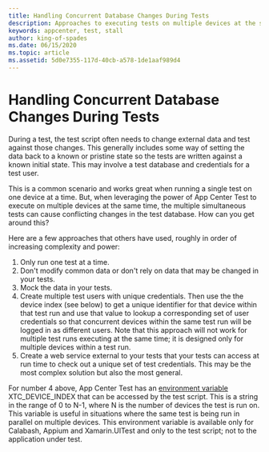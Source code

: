 ```yaml
---
title: Handling Concurrent Database Changes During Tests
description: Approaches to executing tests on multiple devices at the same time that are making changes to the same database.
keywords: appcenter, test, stall
author: king-of-spades
ms.date: 06/15/2020
ms.topic: article
ms.assetid: 5d0e7355-117d-40cb-a578-1de1aaf989d4 
---
```


# Handling Concurrent Database Changes During Tests
During a test, the test script often needs to change external data and test against those changes. This generally includes some way of setting the data back to a known or pristine state so the tests are written against a known initial state. This may involve a test database and credentials for a test user. 

This is a common scenario and works great when running a single test on one device at a time. But, when leveraging the power of App Center Test to execute on multiple devices at the same time, the multiple simultaneous tests can cause conflicting changes in the test database. How can you get around this? 

Here are a few approaches that others have used, roughly in order of increasing complexity and power:

1. Only run one test at a time.
2. Don't modify common data or don't rely on data that may be changed in your tests.
3. Mock the data in your tests.
4. Create multiple test users with unique credentials. Then use the the device index (see below) to get a unique identifier for that device within that test run and use that value to lookup a corresponding set of user credentials so that concurrent devices within the same test run will be logged in as different users.  Note that this approach will not work for multiple test runs executing at the same time; it is designed only for multiple devices within a test run.
5. Create a web service external to your tests that your tests can access at run time to check out a unique set of test credentials. This may be the most complex solution but also the most general.
    
For number 4 above, App Center Test has an [environment variable](~/test-cloud/environment-variables.md) XTC_DEVICE_INDEX that can be accessed by the test script. This is a string in the range of 0 to N-1, where N is the number of devices the test is run on. This variable is useful in situations where the same test is being run in parallel on multiple devices. This environment variable is available only for Calabash, Appium and Xamarin.UITest and only to the test script; not to the application under test.